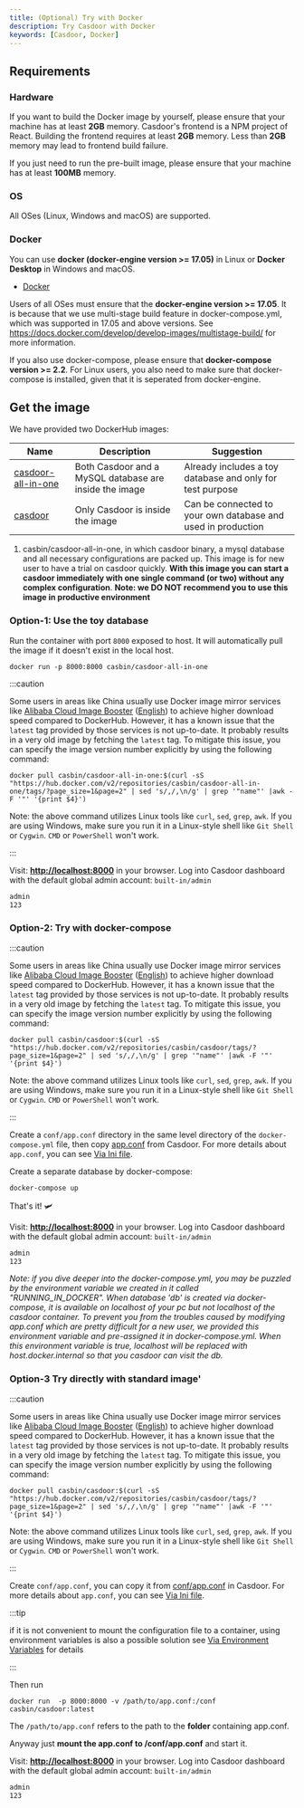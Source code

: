 ```yaml
---
title: (Optional) Try with Docker
description: Try Casdoor with Docker
keywords: [Casdoor, Docker]
---
```


## Requirements

### Hardware

If you want to build the Docker image by yourself, please ensure that your machine has at least **2GB** memory. Casdoor's frontend is a NPM project of React. Building the frontend requires at least **2GB** memory. Less than **2GB** memory may lead to frontend build failure.

If you just need to run the pre-built image,  please ensure that your machine has at least **100MB** memory.

### OS

All OSes (Linux, Windows and macOS) are supported.

### Docker

You can use **docker (docker-engine version >= 17.05)** in Linux or **Docker Desktop** in Windows and macOS.

* [Docker](https://docs.docker.com/get-docker/)

Users of all OSes must ensure that the **docker-engine version >= 17.05**. It is because that we use multi-stage build feature in docker-compose.yml, which was supported in 17.05 and above versions. See <https://docs.docker.com/develop/develop-images/multistage-build/> for more information.

If you also use docker-compose, please ensure that **docker-compose version >= 2.2**. For Linux users, you also need to make sure that docker-compose is installed, given that it is seperated from docker-engine.

## Get the image

We have provided two DockerHub images:

Name | Description | Suggestion
----|------|----
[casdoor-all-in-one](https://hub.docker.com/r/casbin/casdoor-all-in-one) | Both Casdoor and a MySQL database are inside the image | Already includes a toy database and only for test purpose
[casdoor](https://hub.docker.com/r/casbin/casdoor) | Only Casdoor is inside the image | Can be connected to your own database and used in production


1. casbin/casdoor-all-in-one, in which casdoor binary, a mysql database and all necessary configurations are packed up. This image is for new user to have a trial on casdoor quickly. **With this image you can start a casdoor immediately with one single command (or two) without any complex configuration**. **Note: we DO NOT recommend you to use this image in productive environment**

### **Option-1**: Use the toy database

Run the container with port `8000` exposed to host. It will automatically pull the image if it doesn't exist in the local host.

```shell
docker run -p 8000:8000 casbin/casdoor-all-in-one
```

:::caution

Some users in areas like China usually use Docker image mirror services like [Alibaba Cloud Image Booster](https://help.aliyun.com/document_detail/60750.html) ([English](https://www.alibabacloud.com/help/en/container-registry/latest/accelerate-the-download-of-docker-official-images)) to achieve higher download speed compared to DockerHub. However, it has a known issue that the `latest` tag provided by those services is not up-to-date. It probably results in a very old image by fetching the `latest` tag. To mitigate this issue, you can specify the image version number explicitly by using the following command:

```shell
docker pull casbin/casdoor-all-in-one:$(curl -sS "https://hub.docker.com/v2/repositories/casbin/casdoor-all-in-one/tags/?page_size=1&page=2" | sed 's/,/,\n/g' | grep '"name"' |awk -F '"' '{print $4}')
```

Note: the above command utilizes Linux tools like `curl`, `sed`, `grep`, `awk`. If you are using Windows, make sure you run it in a Linux-style shell like `Git Shell` or `Cygwin`. `CMD` or `PowerShell` won't work.

:::

Visit: [**http://localhost:8000**](http://localhost:8000) in your browser. Log into Casdoor dashboard with the default global admin account: `built-in/admin`

```bash
admin
123
```

### **Option-2**: Try with docker-compose

:::caution

Some users in areas like China usually use Docker image mirror services like [Alibaba Cloud Image Booster](https://help.aliyun.com/document_detail/60750.html) ([English](https://www.alibabacloud.com/help/en/container-registry/latest/accelerate-the-download-of-docker-official-images)) to achieve higher download speed compared to DockerHub. However, it has a known issue that the `latest` tag provided by those services is not up-to-date. It probably results in a very old image by fetching the `latest` tag. To mitigate this issue, you can specify the image version number explicitly by using the following command:

```shell
docker pull casbin/casdoor:$(curl -sS "https://hub.docker.com/v2/repositories/casbin/casdoor/tags/?page_size=1&page=2" | sed 's/,/,\n/g' | grep '"name"' |awk -F '"' '{print $4}')
```

Note: the above command utilizes Linux tools like `curl`, `sed`, `grep`, `awk`. If you are using Windows, make sure you run it in a Linux-style shell like `Git Shell` or `Cygwin`. `CMD` or `PowerShell` won't work.

:::

Create a `conf/app.conf` directory in the same level directory of the `docker-compose.yml` file, then copy [app.conf](https://github.com/casdoor/casdoor/blob/master/conf/app.conf) from Casdoor. For more details about `app.conf`, you can see [Via Ini file](/docs/basic/server-installation#via-ini-file).


Create a separate database by docker-compose:

```bash
docker-compose up
```

That's it! :small_airplane:

Visit: [**http://localhost:8000**](http://localhost:8000) in your browser. Log into Casdoor dashboard with the default global admin account: `built-in/admin`

```bash
admin
123
```

*Note: if you dive deeper into the docker-compose.yml, you may be puzzled by the environment variable we created in it called "RUNNING_IN_DOCKER". When database 'db' is created via docker-compose, it is available on localhost of your pc but not localhost of the casdoor container. To prevent you from the troubles caused by modifying app.conf which are pretty difficult for a new user, we provided this environment variable and pre-assigned it in  docker-compose.yml. When this environment variable is true, localhost will be replaced with host.docker.internal so that you casdoor can visit the db.*

### **Option-3** Try directly with standard image'

:::caution

Some users in areas like China usually use Docker image mirror services like [Alibaba Cloud Image Booster](https://help.aliyun.com/document_detail/60750.html) ([English](https://www.alibabacloud.com/help/en/container-registry/latest/accelerate-the-download-of-docker-official-images)) to achieve higher download speed compared to DockerHub. However, it has a known issue that the `latest` tag provided by those services is not up-to-date. It probably results in a very old image by fetching the `latest` tag. To mitigate this issue, you can specify the image version number explicitly by using the following command:

```shell
docker pull casbin/casdoor:$(curl -sS "https://hub.docker.com/v2/repositories/casbin/casdoor/tags/?page_size=1&page=2" | sed 's/,/,\n/g' | grep '"name"' |awk -F '"' '{print $4}')
```

Note: the above command utilizes Linux tools like `curl`, `sed`, `grep`, `awk`. If you are using Windows, make sure you run it in a Linux-style shell like `Git Shell` or `Cygwin`. `CMD` or `PowerShell` won't work.

:::

Create `conf/app.conf`, you can copy it from [conf/app.conf](https://github.com/casdoor/casdoor/blob/master/conf/app.conf) in Casdoor. For more details about `app.conf`, you can see [Via Ini file](/docs/basic/server-installation#via-ini-file).

:::tip

if it is not convenient to mount the configuration file to a container, using environment variables is also a possible solution see [Via Environment Variables](/docs/basic/server-installation#via-environment-variables) for details

:::

Then run 

```
docker run  -p 8000:8000 -v /path/to/app.conf:/conf casbin/casdoor:latest
```
The `/path/to/app.conf` refers to the path to the **folder** containing app.conf.

Anyway just **mount the app.conf to /conf/app.conf** and start it.

Visit: [**http://localhost:8000**](http://localhost:8000) in your browser. Log into Casdoor dashboard with the default global admin account: `built-in/admin`

```bash
admin
123
```
